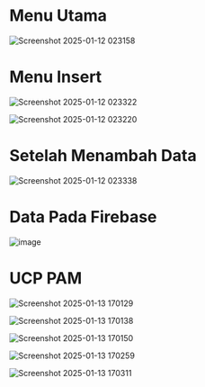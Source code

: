 <h1>Menu Utama</h1>

![Screenshot 2025-01-12 023158](https://github.com/user-attachments/assets/0c35a9b5-7bcd-44c1-943b-66b6e30c1c72)

<h1>Menu Insert</h1>

![Screenshot 2025-01-12 023322](https://github.com/user-attachments/assets/fc6080d3-ea25-48a0-a8bc-5b7b13da8246)

![Screenshot 2025-01-12 023220](https://github.com/user-attachments/assets/b013657c-13ad-45a7-8539-3560bf054ec1)

<h1>Setelah Menambah Data</h1>

![Screenshot 2025-01-12 023338](https://github.com/user-attachments/assets/0e80de29-2de6-4bd4-88d1-3d76fe7a6bc4)

<h1>Data Pada Firebase</h1>

![image](https://github.com/user-attachments/assets/e8f2dbae-1eda-4c57-be8a-8b1927499873)


<h1>UCP PAM</h1>

![Screenshot 2025-01-13 170129](https://github.com/user-attachments/assets/b78eb784-ee30-4395-9fcb-7a9dd6251f7c)

![Screenshot 2025-01-13 170138](https://github.com/user-attachments/assets/ea32dd3d-5560-4779-b303-d14af5fd9b4f)

![Screenshot 2025-01-13 170150](https://github.com/user-attachments/assets/8219278e-e589-4ee6-a394-695919a7c2d6)

![Screenshot 2025-01-13 170259](https://github.com/user-attachments/assets/16df2a95-7134-4305-9d61-a0505e806718)

![Screenshot 2025-01-13 170311](https://github.com/user-attachments/assets/4015fbaf-a3d0-4276-b531-e0b11b2cd0ee)
